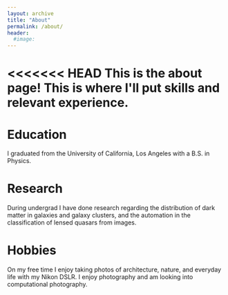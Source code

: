 ```yaml
---
layout: archive
title: "About"
permalink: /about/
header:
  #image:
---
```


<<<<<<< HEAD
This is the about page! This is where I'll put skills and relevant experience.
=======

# Education
I graduated from the University of California, Los Angeles with a B.S. in Physics.

# Research
During undergrad I have done research regarding the distribution of dark matter in galaxies and galaxy clusters, and the automation in the classification of lensed quasars from images.

# Hobbies
On my free time I enjoy taking photos of architecture, nature, and everyday life with my Nikon DSLR. I enjoy photography and am looking into computational photography.
